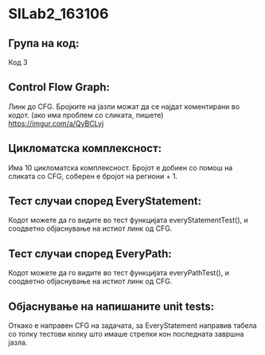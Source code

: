 # SILab2_163106
## Група на код:

Код 3


## Control Flow Graph:

Линк до CFG. Бројките на јазли можат да се најдат коментирани во кодот. (ако има проблем со сликата, пишете)
https://imgur.com/a/QyBCLyj


## Цикломатска комплексност:

Има 10 цикломатска комплексност. Бројот е добиен со помош на сликата со CFG, соберен е бројот на региони + 1.


## Тест случаи според EveryStatement:

Кодот можете да го видите во тест функцијата everyStatementTest(), и соодветно објаснување на истиот линк од CFG.


## Тест случаи според EveryPath:

Кодот можете да го видите во тест функцијата everyPathTest(), и соодветно објаснување на истиот линк од CFG.


## Објаснување на напишаните unit tests:

Откако е направен CFG на задачата, за EveryStatement направив табела со толку тестови колку што имаше стрелки кон последната завршна јазла.
